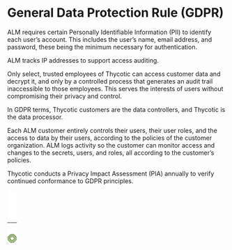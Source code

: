 ﻿[title]: # (General Data Protection Rule)
[tags]: # (Account Lifecycle Manager,ALM,)
[priority]: # (8530)

# General Data Protection Rule (GDPR)

ALM requires certain Personally Identifiable Information (PII) to identify each user’s account. This includes the user’s name, email address, and password, these being the minimum necessary for authentication.

ALM tracks IP addresses to support access auditing.

Only select, trusted employees of Thycotic can access customer data and decrypt it, and only by a controlled process that generates an audit trail inaccessible to those employees. This serves the interests of users without compromising their privacy and control.

In GDPR terms, Thycotic customers are the data controllers, and Thycotic is the data processor.

Each ALM customer entirely controls their users, their user roles, and the access to data by their users, according to the policies of the customer organization. ALM logs activity so the customer can monitor access and changes to the secrets, users, and roles, all according to the customer’s policies.

Thycotic conducts a Privacy Impact Assessment (PIA) annually to verify continued conformance to GDPR principles.

![Article End](../alm-bug.png)

  

  

